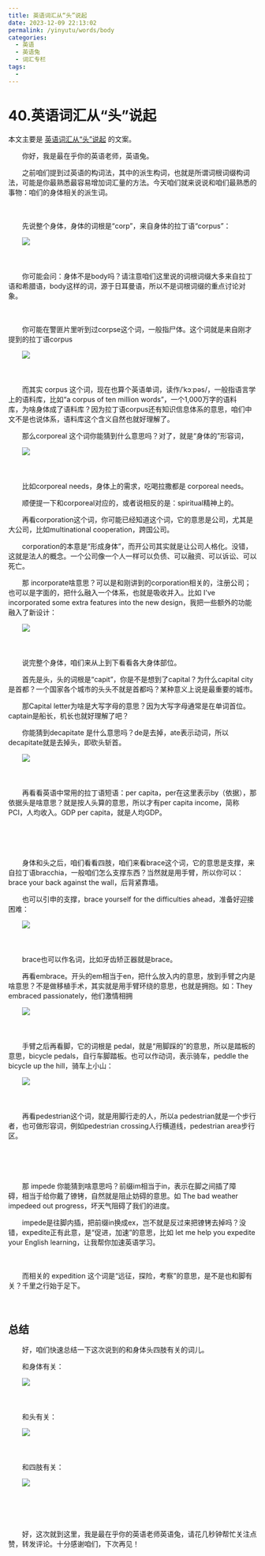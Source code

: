 ```yaml
---
title: 英语词汇从“头”说起
date: 2023-12-09 22:13:02
permalink: /yinyutu/words/body
categories:
  - 英语
  - 英语兔
  - 词汇专栏
tags:
  - 
---
```

# 40.英语词汇从“头”说起

  本文主要是 [英语词汇从“头”说起](https://www.bilibili.com/video/BV1vr4y1q7pH/) 的文案。

　　‍你好，我是最在乎你的英语老师，英语兔。

　　之前咱们提到过英语的构词法，‍‍其中的派生构词，也就是所谓词根词缀构词法，可能是你最熟悉最容易增加词汇量的方法。‍‍今天咱们就来说说和咱们最熟悉的事物：咱们的身体相关的派生词。
<!-- more -->
　　‍

　　先说整个身体，‍‍身体的词根是“corp”，来自身体的拉丁语“corpus”：

　　​![](https://image.peterjxl.com/blog/image-20231209185753-0n1k9br.png) 

　　‍

　　你可能会问：身体不是body吗？‍‍请注意咱们这里说的词根词缀大多来自拉丁语和希腊语，body这样的词，源于日耳曼语，‍‍所以不是词根词缀的重点讨论对象。‍‍

　　‍

　　你可能在警匪片里听到过corpse这个词，‍‍一般指尸体。这个词就是来自刚才提到的拉丁语corpus

　　​![](https://image.peterjxl.com/blog/image-20231209185846-i3tmqh5.png)​

　　‍

　　而其实 corpus 这个词，现在也算个英语单词，读作/ˈkɔːpəs/，‍‍一般指语言学上的语料库，比如“a corpus of  ten million words”，一个1,000万字的语料库，‍‍为啥身体成了语料库？因为拉丁语corpus还有知识信息体系的意思，‍‍咱们中文不是也说体系，语料库这个含义自然也就好理解了。‍‍

　　那么corporeal 这个词你能猜到什么意思吗？‍‍对了，就是“身体的”形容词，

　　​![](https://image.peterjxl.com/blog/image-20231209195737-qvteblm.png)​

　　‍

　　比如corporeal needs，身体上的需求，吃喝拉撒都是‍‍ corporeal needs。

　　顺便提一下和corporeal对应的，或者说相反的是：spiritual精神上的。‍‍

　　再看corporation这个词，你可能已经知道这个词，它的意思是公司，‍‍尤其是大公司，比如multinational  cooperation，跨国公司。

　　corporation的本意是“形成身体”，而开公司其实就是让公司人格化。‍‍没错，这就是法人的概念。一个公司像一个人一样可以负债、可以融资、可以诉讼、可以死亡。

　　那 incorporate啥意思？‍‍可以是和刚讲到的corporation相关的，‍‍注册公司；也可以是字面的，‍‍把什么融入一个体系，也就是吸收并入。比如‍‍ I've incorporated some extra features into the new design，我把一些额外的功能融入了新设计：

　　​![](https://image.peterjxl.com/blog/image-20231209200645-omkk43j.png)​

　　‍

　　说完整个身体，咱们来从上到下看看各大身体部位。

　　首先是头，头的词根是‍‍“capit”，你是不是想到了capital？‍‍为什么capital city是首都？一个国家各个城市的头头不就是首都吗？‍‍某种意义上说是最重要的城市。

　　那Capital letter为啥是大写字母的意思？因为大写字母通常是在单词首位。captain是船长，机长也就好理解了吧？‍‍

　　你能猜到decapitate 是什么意思吗？‍‍de是去掉，ate表示动词，所以decapitate就是去掉头，即砍头斩首。‍‍

　　​![](https://image.peterjxl.com/blog/image-20231209201009-zbb0zdg.png)​

　　‍

　　再看看英语中常用的拉丁语短语：per capita，‍‍per在这里表示by（依据），那依据头是啥意思？‍‍就是按人头算的意思，所以才有per capita income，简称PCI，人均收入。GDP per capita，‍‍就是人均GDP。

　　‍

　　‍

　　身体和头之后，咱们看看四肢，咱们来看brace这个词，‍‍它的意思是支撑，来自拉丁语bracchia，一般咱们怎么支撑东西？‍‍当然就是用手臂，所以你可以：brace your back against the wall，后背紧靠墙。

　　也可以引申的支撑，brace yourself for the difficulties ahead，准备好迎接困难：

　　​![](https://image.peterjxl.com/blog/image-20231209201244-jduemtz.png)​

　　‍

　　brace也可以作名词，比如牙齿矫正器就是brace。‍‍

　　再看embrace。‍‍开头的em相当于en，把什么放入内的意思，放到手臂之内是啥意思？‍‍不是做移植手术，其实就是用手臂环绕的意思，也就是拥抱‍‍。如：They embraced passionately，他们激情相拥

　　​​![](https://image.peterjxl.com/blog/image-20231209201352-fd4yjhb.png)​​

　　‍

　　手臂之后再看脚，‍‍它的词根是 pedal，就是“用脚踩的”的意思，‍‍所以是踏板的意思，bicycle pedals，自行车脚踏板。‍‍也可以作动词，表示骑车，peddle the bicycle up the hill，骑车上小山：

　　​![](https://image.peterjxl.com/blog/image-20231209201434-qngx1qu.png)​

　　‍

　　再看pedestrian这个词，就是用脚行走的人，所以a pedestrian就是一个步行者，‍‍也可做形容词，例如pedestrian crossing‍‍人行横道线，pedestrian area步行区。

　　‍

　　‍

　　那 impede 你能猜到啥意思吗？前缀im相当于in，表示在脚之间插了障碍，‍‍相当于给你戴了镣铐，自然就是阻止妨碍的意思。‍‍如 The bad weather impedeed out progress，坏天气阻碍了我们的进度。

　　impede是往脚内插，把前缀in换成ex，岂不就是反过来把镣铐去掉吗？‍‍没错，expedite正有此意，是“促进，加速”的意思，比如 let me help you expedite your English learning，‍‍让我帮你加速英语学习。

　　‍

　　而相关的  expedition 这个词是“远征，探险，考察”的意思，是不是也和脚有关？‍‍千里之行始于足下。

　　‍

## 总结

　　好，咱们快速总结一下这次说到的和身体头四肢有关的词儿‍‍。

　　和身体有关：

　　​![](https://image.peterjxl.com/blog/image-20231209203808-qf59zrb.png)​

　　‍

　　和头有关：

　　​![](https://image.peterjxl.com/blog/image-20231209203818-edwwj9x.png)​

　　‍

　　和四肢有关：

　　​![](https://image.peterjxl.com/blog/image-20231209203826-ybrn60p.png)​

　　‍

　　‍

　　好，这次就到这里，我是最在乎你的英语老师英语兔，‍‍请花几秒钟帮忙关注点赞，转发评论。十分感谢咱们，下次再见！

　　‍
